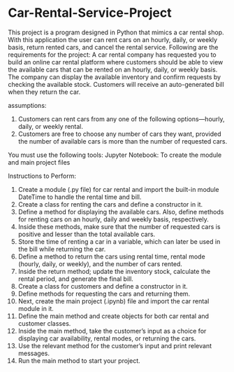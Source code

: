 # Car-Rental-Service-Project
This project is a program designed in Python that mimics a car rental shop. With this application the user can rent cars on an hourly, daily, or weekly basis, return rented cars, and cancel the rental service.
Following are the requirements for the project:
A car rental company has requested you to build an online car rental platform where customers should be able to view the available cars that can be rented on an hourly, daily, or weekly basis. The company can display the available inventory and confirm requests by checking the available stock. Customers will receive an auto-generated bill when they return the car.

assumptions:
1.	Customers can rent cars from any one of the following options—hourly, daily, or weekly rental.
2.	Customers are free to choose any number of cars they want, provided the number of available cars is more than the number of requested cars.


You must use the following tools:
Jupyter Notebook: To create the module and main project files

Instructions to Perform:

1.	Create a module (.py file) for car rental and import the built-in module DateTime to handle the rental time and bill.
2.	Create a class for renting the cars and define a constructor in it.
3.	Define a method for displaying the available cars. Also, define methods for renting cars on an hourly, daily and weekly basis, respectively.
4.	Inside these methods, make sure that the number of requested cars is positive and lesser than the total available cars.
5.	Store the time of renting a car in a variable, which can later be used in the bill while returning the car. 
6.	Define a method to return the cars using rental time, rental mode (hourly, daily, or weekly), and the number of cars rented.
7.	Inside the return method; update the inventory stock, calculate the rental period, and generate the final bill.
8.	Create a class for customers and define a constructor in it.
9.	Define methods for requesting the cars and returning them. 
10.	Next, create the main project (.ipynb) file and import the car rental module in it.
11.	Define the main method and create objects for both car rental and customer classes.
12.	Inside the main method, take the customer’s input as a choice for displaying car availability, rental modes, or returning the cars.
13.	Use the relevant method for the customer’s input and print relevant messages.
14.	Run the main method to start your project.
